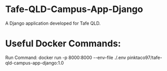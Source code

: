 # Tafe-QLD-Campus-App-Django

A Django application developed for Tafe QLD.

# Useful Docker Commands:

Run Command:
docker run -p 8000:8000 --env-file ./.env pinktaco97/tafe-qld-campus-app-django:1.0
